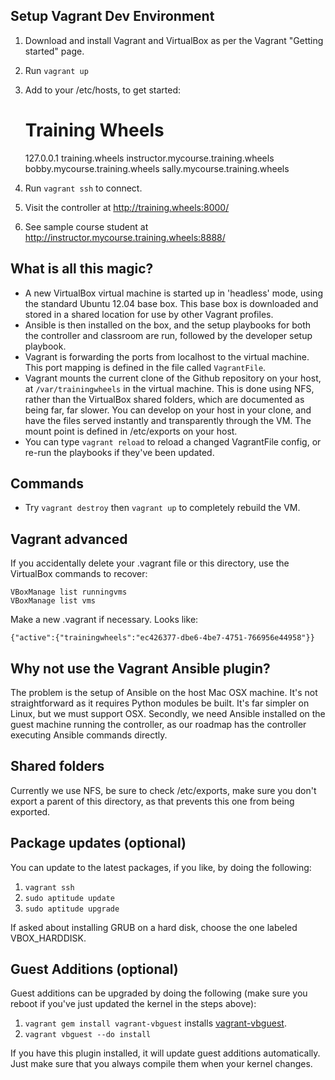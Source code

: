 Setup Vagrant Dev Environment
-----------------------------

1. Download and install Vagrant and VirtualBox as per the Vagrant "Getting started" page.
2. Run `vagrant up`
3. Add to your /etc/hosts, to get started:

    # Training Wheels
    127.0.0.1  training.wheels instructor.mycourse.training.wheels bobby.mycourse.training.wheels sally.mycourse.training.wheels

4. Run `vagrant ssh` to connect.
5. Visit the controller at http://training.wheels:8000/
6. See sample course student at http://instructor.mycourse.training.wheels:8888/

What is all this magic?
-----------------------

* A new VirtualBox virtual machine is started up in 'headless' mode, using the standard Ubuntu 12.04 base box. This base box is downloaded and stored in a shared location for use by other Vagrant profiles.
* Ansible is then installed on the box, and the setup playbooks for both the controller and classroom are run, followed by the developer setup playbook.
* Vagrant is forwarding the ports from localhost to the virtual machine. This port mapping is defined in the file called `VagrantFile`.
* Vagrant mounts the current clone of the Github repository on your host, at `/var/trainingwheels` in the virtual machine. This is done using NFS, rather than the VirtualBox shared folders, which are documented as being far, far slower. You can develop on your host in your clone, and have the files served instantly and transparently through the VM. The mount point is defined in /etc/exports on your host.
* You can type `vagrant reload` to reload a changed VagrantFile config, or re-run the playbooks if they've been updated.

Commands
--------

* Try `vagrant destroy` then `vagrant up` to completely rebuild the VM.

Vagrant advanced
----------------

If you accidentally delete your .vagrant file or this directory, use the VirtualBox commands to recover:

    VBoxManage list runningvms
    VBoxManage list vms

Make a new .vagrant if necessary. Looks like:

    {"active":{"trainingwheels":"ec426377-dbe6-4be7-4751-766956e44958"}}

Why not use the Vagrant Ansible plugin?
---------------------------------------

The problem is the setup of Ansible on the host Mac OSX machine. It's not straightforward as it requires Python modules be built. It's far simpler on Linux, but we must support OSX. Secondly, we need Ansible installed on the guest machine running the controller, as our roadmap has the controller executing Ansible commands directly.

Shared folders
--------------

Currently we use NFS, be sure to check /etc/exports, make sure you don't export a parent of this directory, as that prevents this one from being exported.

Package updates (optional)
--------------------------

You can update to the latest packages, if you like, by doing the following:

1. `vagrant ssh`
2. `sudo aptitude update`
2. `sudo aptitude upgrade`

If asked about installing GRUB on a hard disk, choose the one labeled VBOX_HARDDISK.

Guest Additions (optional)
--------------------------

Guest additions can be upgraded by doing the following (make sure you reboot if you've just updated the kernel in the steps above):

1. `vagrant gem install vagrant-vbguest` installs [vagrant-vbguest](https://github.com/dotless-de/vagrant-vbguest).
2. `vagrant vbguest --do install`

If you have this plugin installed, it will update guest additions automatically. Just make sure that you always compile them when your kernel changes.
